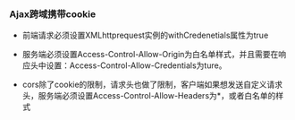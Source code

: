 ### Ajax跨域携带cookie

* 前端请求必须设置XMLhttprequest实例的withCredenetials属性为true

* 服务端必须设置Access-Control-Allow-Origin为白名单样式，并且需要在响应头中设置：Access-Control-Allow-Credentials为ture。

* cors除了cookie的限制，请求头也做了限制，客户端如果想发送自定义请求头，服务端必须设置Access-Control-Allow-Headers为*，或者白名单的样式